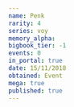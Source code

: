 ```yaml
---
name: Penk
rarity: 4
series: voy
memory_alpha:
bigbook_tier: -1
events: 0
in_portal: true
date: 15/11/2018
obtained: Event
mega: true
published: true
---
```



